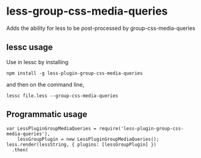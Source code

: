 less-group-css-media-queries
========================

Adds the ability for less to be post-processed by group-css-media-queries

## lessc usage

Use in lessc by installing

```
npm install -g less-plugin-group-css-media-queries
```

and then on the command line,

```
lessc file.less --group-css-media-queries
```

## Programmatic usage

```
var LessPluginGroupMediaQueries = require('less-plugin-group-css-media-queries'),
    lessGroupPlugin = new LessPluginGroupMediaQueries();
less.render(lessString, { plugins: [lessGroupPlugin] })
  .then(
```
